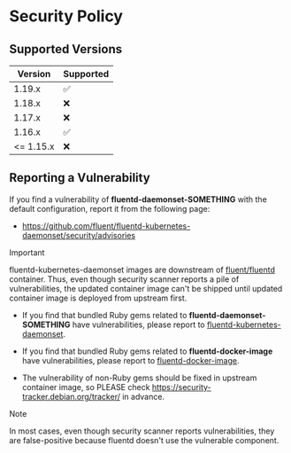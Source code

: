 # Security Policy

## Supported Versions

| Version   | Supported          |
|-----------|--------------------|
| 1.19.x    | :white_check_mark: |
| 1.18.x    | :x:                |
| 1.17.x    | :x:                |
| 1.16.x    | :white_check_mark: |
| <= 1.15.x | :x:                |

## Reporting a Vulnerability

If you find a vulnerability of **fluentd-daemonset-SOMETHING** with the default configuration, report it from the following page:

* https://github.com/fluent/fluentd-kubernetes-daemonset/security/advisories

> [!IMPORTANT]
> fluentd-kubernetes-daemonset images are downstream of [fluent/fluentd](https://hub.docker.com/r/fluent/fluentd) container.
> Thus, even though security scanner reports a pile of vulnerabilities, the updated container image can't be shipped
> until updated container image is deployed from upstream first.

* If you find that bundled Ruby gems related to **fluentd-daemonset-SOMETHING** have vulnerabilities, please report to [fluentd-kubernetes-daemonset](https://github.com/fluent/fluentd-kubernetes-daemonset/issues/new).

* If you find that bundled Ruby gems related to **fluentd-docker-image** have vulnerabilities, please report to [fluentd-docker-image](https://github.com/fluent/fluentd-docker-image/issues/new).

* The vulnerability of non-Ruby gems should be fixed in upstream container image, so PLEASE check https://security-tracker.debian.org/tracker/ in advance.

> [!NOTE]
> In most cases, even though security scanner reports vulnerabilities, they are false-positive because fluentd doesn't use the vulnerable component.
